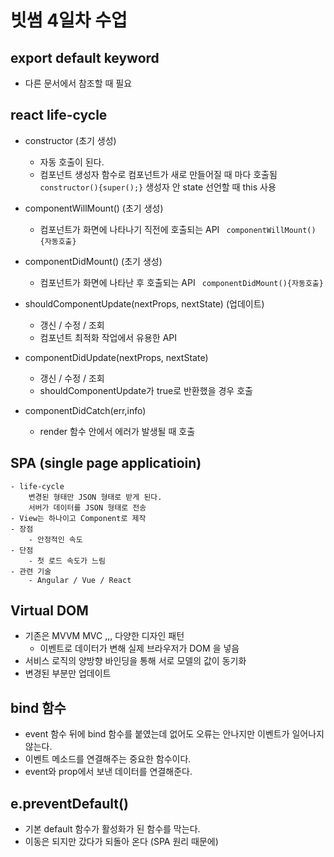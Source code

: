 # 빗썸 4일차 수업

## export default keyword
- 다른 문서에서 참조할 때 필요

## react life-cycle
 - constructor (초기 생성)
    - 자동 호출이 된다.
    - 컴포넌트 생성자 함수로 컴포넌트가 새로 만들어질 때 마다 호출됨
    ``` constructor(){super();} ```
    생성자 안 state 선언할 때 this 사용

 - componentWillMount() (초기 생성)
    - 컴포넌트가 화면에 나타나기 직전에 호출되는 API
    ``` componentWillMount(){자동호출}``` 
 - componentDidMount() (초기 생성)
    - 컴포넌트가 화면에 나타난 후 호출되는 API
    ``` componentDidMount(){자동호출}``` 

 - shouldComponentUpdate(nextProps, nextState) (업데이트)
    - 갱신 / 수정 / 조회
    - 컴포넌트 최적화 작업에서 유용한 API
 - componentDidUpdate(nextProps, nextState)
    - 갱신 / 수정 / 조회
    - shouldComponentUpdate가 true로 반환했을 경우 호출
 - componentDidCatch(err,info)
    - render 함수 안에서 에러가 발생될 때 호출
    
## SPA (single page applicatioin)
    - life-cycle
        변경된 형태만 JSON 형태로 받게 된다.
        서버가 데이터를 JSON 형태로 전송
    - View는 하나이고 Component로 제작
    - 장점
        - 안정적인 속도
    - 단점
        - 첫 로드 속도가 느림
    - 관련 기술
        - Angular / Vue / React

## Virtual DOM
 - 기존은 MVVM MVC ,,, 다양한 디자인 패턴
    - 이벤트로 데이터가 변해 실제 브라우저가 DOM 을 넣음
 - 서비스 로직의 양방향 바인딩을 통해 서로 모델의 값이 동기화
 - 변경된 부분만 업데이트

## bind 함수
- event 함수 뒤에 bind 함수를 붙였는데 없어도 오류는 안나지만 이벤트가 일어나지 않는다.
- 이벤트 메소드를 연결해주는 중요한 함수이다.
- event와 prop에서 보낸 데이터를 연결해준다.

## e.preventDefault()
- 기본 default 함수가 활성화가 된 함수를 막는다.
- 이동은 되지만 갔다가 되돌아 온다 (SPA 원리 때문에)